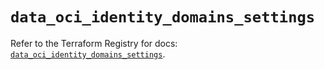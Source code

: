 # `data_oci_identity_domains_settings`

Refer to the Terraform Registry for docs: [`data_oci_identity_domains_settings`](https://registry.terraform.io/providers/oracle/oci/7.19.0/docs/data-sources/identity_domains_settings).
